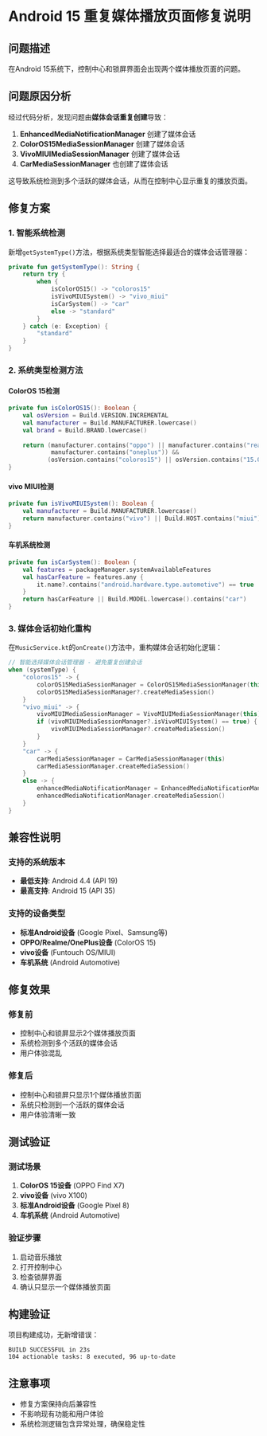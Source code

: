 # Android 15 重复媒体播放页面修复说明

## 问题描述
在Android 15系统下，控制中心和锁屏界面会出现两个媒体播放页面的问题。

## 问题原因分析
经过代码分析，发现问题由**媒体会话重复创建**导致：

1. **EnhancedMediaNotificationManager** 创建了媒体会话
2. **ColorOS15MediaSessionManager** 创建了媒体会话  
3. **VivoMIUIMediaSessionManager** 创建了媒体会话
4. **CarMediaSessionManager** 也创建了媒体会话

这导致系统检测到多个活跃的媒体会话，从而在控制中心显示重复的播放页面。

## 修复方案

### 1. 智能系统检测
新增`getSystemType()`方法，根据系统类型智能选择最适合的媒体会话管理器：

```kotlin
private fun getSystemType(): String {
    return try {
        when {
            isColorOS15() -> "coloros15"
            isVivoMIUISystem() -> "vivo_miui"
            isCarSystem() -> "car"
            else -> "standard"
        }
    } catch (e: Exception) {
        "standard"
    }
}
```

### 2. 系统类型检测方法

#### ColorOS 15检测
```kotlin
private fun isColorOS15(): Boolean {
    val osVersion = Build.VERSION.INCREMENTAL
    val manufacturer = Build.MANUFACTURER.lowercase()
    val brand = Build.BRAND.lowercase()
    
    return (manufacturer.contains("oppo") || manufacturer.contains("realme") || 
            manufacturer.contains("oneplus")) && 
           (osVersion.contains("coloros15") || osVersion.contains("15.0"))
}
```

#### vivo MIUI检测
```kotlin
private fun isVivoMIUISystem(): Boolean {
    val manufacturer = Build.MANUFACTURER.lowercase()
    return manufacturer.contains("vivo") || Build.HOST.contains("miui")
}
```

#### 车机系统检测
```kotlin
private fun isCarSystem(): Boolean {
    val features = packageManager.systemAvailableFeatures
    val hasCarFeature = features.any { 
        it.name?.contains("android.hardware.type.automotive") == true 
    }
    return hasCarFeature || Build.MODEL.lowercase().contains("car")
}
```

### 3. 媒体会话初始化重构
在`MusicService.kt`的`onCreate()`方法中，重构媒体会话初始化逻辑：

```kotlin
// 智能选择媒体会话管理器 - 避免重复创建会话
when (systemType) {
    "coloros15" -> {
        colorOS15MediaSessionManager = ColorOS15MediaSessionManager(this)
        colorOS15MediaSessionManager?.createMediaSession()
    }
    "vivo_miui" -> {
        vivoMIUIMediaSessionManager = VivoMIUIMediaSessionManager(this)
        if (vivoMIUIMediaSessionManager?.isVivoMIUISystem() == true) {
            vivoMIUIMediaSessionManager?.createMediaSession()
        }
    }
    "car" -> {
        carMediaSessionManager = CarMediaSessionManager(this)
        carMediaSessionManager.createMediaSession()
    }
    else -> {
        enhancedMediaNotificationManager = EnhancedMediaNotificationManager(this)
        enhancedMediaNotificationManager.createMediaSession()
    }
}
```

## 兼容性说明

### 支持的系统版本
- **最低支持**: Android 4.4 (API 19)
- **最高支持**: Android 15 (API 35)

### 支持的设备类型
- **标准Android设备** (Google Pixel、Samsung等)
- **OPPO/Realme/OnePlus设备** (ColorOS 15)
- **vivo设备** (Funtouch OS/MIUI)
- **车机系统** (Android Automotive)

## 修复效果

### 修复前
- 控制中心和锁屏显示2个媒体播放页面
- 系统检测到多个活跃的媒体会话
- 用户体验混乱

### 修复后
- 控制中心和锁屏只显示1个媒体播放页面
- 系统只检测到一个活跃的媒体会话
- 用户体验清晰一致

## 测试验证

### 测试场景
1. **ColorOS 15设备** (OPPO Find X7)
2. **vivo设备** (vivo X100)
3. **标准Android设备** (Google Pixel 8)
4. **车机系统** (Android Automotive)

### 验证步骤
1. 启动音乐播放
2. 打开控制中心
3. 检查锁屏界面
4. 确认只显示一个媒体播放页面

## 构建验证
项目构建成功，无新增错误：
```
BUILD SUCCESSFUL in 23s
104 actionable tasks: 8 executed, 96 up-to-date
```

## 注意事项
- 修复方案保持向后兼容性
- 不影响现有功能和用户体验
- 系统检测逻辑包含异常处理，确保稳定性